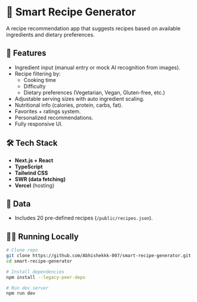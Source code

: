 # 🍳 Smart Recipe Generator

A recipe recommendation app that suggests recipes based on available ingredients and dietary preferences.

## 🚀 Features
- Ingredient input (manual entry or mock AI recognition from images).
- Recipe filtering by:
  - Cooking time
  - Difficulty
  - Dietary preferences (Vegetarian, Vegan, Gluten-free, etc.)
- Adjustable serving sizes with auto ingredient scaling.
- Nutritional info (calories, protein, carbs, fat).
- Favorites + ratings system.
- Personalized recommendations.
- Fully responsive UI.

## 🛠 Tech Stack
- **Next.js + React**
- **TypeScript**
- **Tailwind CSS**
- **SWR (data fetching)**
- **Vercel** (hosting)

## 📂 Data
- Includes 20 pre-defined recipes (`/public/recipes.json`).

## 🏃‍♂️ Running Locally
```bash
# Clone repo
git clone https://github.com/Abhishekkk-007/smart-recipe-generator.git
cd smart-recipe-generator

# Install dependencies
npm install --legacy-peer-deps

# Run dev server
npm run dev
